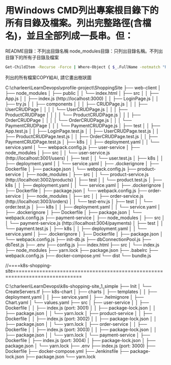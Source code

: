 # 用Windows CMD列出專案根目錄下的所有目錄及檔案。列出完整路徑(含檔名)，並且全部列成一長串。但：
README目錄：不列出目錄名稱
node_modules目錄：只列出目錄名稱。不列出目錄下的所有子目錄及檔案

```sh
Get-ChildItem -Recurse -Force | Where-Object { $_.FullName -notmatch "README|MyNote|node_modules|.terraform|.git|gitignore|.gitignore\\.*" } | ForEach-Object { $_.FullName }
```

列出的所有檔案COPY給AI, 請它畫出樹狀圖

C:\charleen\LearnDevops\vprofile-project\ShoppingSite
├── web-client
│   ├── node_modules
│   ├── public
│   │   └── index.html
│   ├── src
│   │   ├── App.js
│   │   ├── index.js (http://localhost:3000)
│   │   ├── LoginPage.js
│   │   ├── try.js
│   │   ├── components
│   │   │   ├── CRUDPage.js
│   │   │   ├── UserCRUDPage
│   │   │   │   └── UserCRUDPage.js
│   │   │   ├── ProductCRUDPage
│   │   │   │   └── ProductCRUDPage.js
│   │   │   ├── OrderCRUDPage
│   │   │   │   └── OrderCRUDPage.js
│   │   │   └── PaymentCRUDPage
│   │   │       └── PaymentCRUDPage.js
│   ├── test
│   │   ├── App.test.js
│   │   ├── LoginPage.test.js
│   │   ├── UserCRUDPage.test.js
│   │   ├── ProductCRUDPage.test.js
│   │   ├── OrderCRUDPage.test.js
│   │   ├── PaymentCRUDPage.test.js
│   ├── k8s
│   │   ├── deployment.yaml
│   │   └── service.yaml
│   └── webpack.config.js
├── user-service
│   ├── node_modules
│   ├── src
│   │   └── user-service.js (http://localhost:3001/users)
│   ├── test
│   │   └── user.test.js
│   ├── k8s
│   │   ├── deployment.yaml
│   │   └── service.yaml
│   ├── .dockerignore
│   ├── Dockerfile
│   ├── package.json
│   └── webpack.config.js
├── product-service
│   ├── node_modules
│   ├── src
│   │   └── product-service.js (http://localhost:3002/products)
│   ├── test
│   │   └── product.test.js
│   ├── k8s
│   │   ├── deployment.yaml
│   │   └── service.yaml
│   ├── .dockerignore
│   ├── Dockerfile
│   ├── package.json
│   └── webpack.config.js
├── order-service
│   ├── node_modules
│   ├── src
│   │   ├── order-service.js (http://localhost:3003/orders)
│   │   └── test-env.js
│   ├── test
│   │   └── order.test.js
│   ├── k8s
│   │   ├── deployment.yaml
│   │   └── service.yaml
│   ├── .dockerignore
│   ├── Dockerfile
│   ├── package.json
│   └── webpack.config.js
├── payment-service
│   ├── node_modules
│   ├── src
│   │   └── payment-service.js (http://localhost:3004/payments)
│   ├── test
│   │   └── payment.test.js
│   ├── k8s
│   │   ├── deployment.yaml
│   │   └── service.yaml
│   ├── .dockerignore
│   ├── Dockerfile
│   ├── package.json
│   └── webpack.config.js
├── init-db.js
├── dbConnectionPool.js
├── dbTest.js
├── .env
├── config.js
├── index.html
├── src
│   └── index.js
├── node_modules
├── yarn.lock
├── package.json
├── .babelrc
├── webpack.config.js
├── docker-compose.yml
└── dist
   └── bundle.js


//====k8s-shopping-site=============================================================================

C:\charleen\LearnDevops\k8s-shopping-site_1_simple
├── Init
│   └── CreateServers.tf
├── k8s-chart
│   ├── charts
│   ├── templates
│   │   ├── deployment.yaml
│   │   ├── service.yaml
│   ├── .helmignore
│   ├── Chart.yaml
│   └── values.yaml
├── src
│   ├── user-service
│   │   ├── Dockerfile
│   │   ├── index.js (port: 3001)
│   │   ├── package-lock.json
│   │   ├── package.json
│   │   └── yarn.lock
│   ├── product-service
│   │   ├── Dockerfile
│   │   ├── index.js (port: 3002)
│   │   ├── package-lock.json
│   │   ├── package.json
│   │   └── yarn.lock
│   ├── order-service
│   │   ├── Dockerfile
│   │   ├── index.js (port: 3003)
│   │   ├── package-lock.json
│   │   ├── package.json
│   │   └── yarn.lock
│   └── payment-service
│       ├──  Dockerfile
│       ├── index.js (port: 3004)
│       ├── package-lock.json
│       ├── package.json
│       └── yarn.lock
├── .env
├── index.js (port: 3000)
├── Dockerfile
├── docker-compose.yml
├── Jenkinsfile
├── package-lock.json
├── package.json
└── yarn.lock


